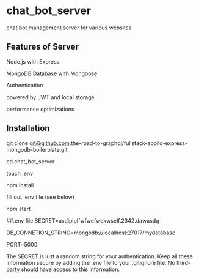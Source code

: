 # chat_bot_server
chat bot management server for various websites

## Features of Server
Node.js with Express

MongoDB Database with Mongoose

Authentication

powered by JWT and local storage

performance optimizations

## Installation
git clone git@github.com:the-road-to-graphql/fullstack-apollo-express-mongodb-boilerplate.git

cd chat_bot_server

touch .env

npm install

fill out .env file (see below)

npm start

##.env file
SECRET=asdlplplfwfwefwekwself.2342.dawasdq

DB_CONNETION_STRING=mongodb://localhost:27017/mydatabase

PORT=5000

The SECRET is just a random string for your authentication. Keep all these information secure by adding the .env file to your .gitignore file. No third-party should have access to this information.

